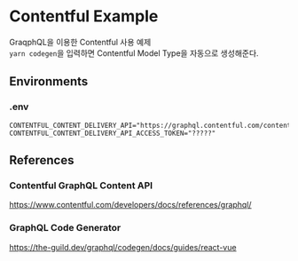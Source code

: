 # Contentful Example

GraqphQL을 이용한 Contentful 사용 예제\
`yarn codegen`을 입력하면 Contentful Model Type을 자동으로 생성해준다.

## Environments

### .env

```
CONTENTFUL_CONTENT_DELIVERY_API="https://graphql.contentful.com/content/v1/spaces/?????"
CONTENTFUL_CONTENT_DELIVERY_API_ACCESS_TOKEN="?????"
```

## References

### Contentful GraphQL Content API

https://www.contentful.com/developers/docs/references/graphql/

### GraphQL Code Generator

https://the-guild.dev/graphql/codegen/docs/guides/react-vue

